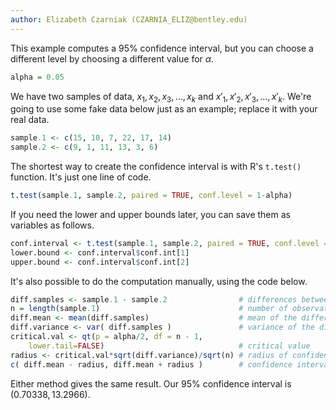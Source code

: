 ```yaml
---
author: Elizabeth Czarniak (CZARNIA_ELIZ@bentley.edu)
---
```


This example computes a 95% confidence interval,
but you can choose a different level by choosing a different value for $\alpha$.

```R
alpha = 0.05
```

We have two samples of data, $x_1, x_2, x_3, \ldots, x_k$ and $x'_1, x'_2, x'_3, \ldots, x'_k$.
We're going to use some fake data below just as an example; replace it with your real data.

```R
sample.1 <- c(15, 10, 7, 22, 17, 14)
sample.2 <- c(9, 1, 11, 13, 3, 6)
```

The shortest way to create the confidence interval is with R's `t.test()` function.
It's just one line of code.

```R
t.test(sample.1, sample.2, paired = TRUE, conf.level = 1-alpha)
```

If you need the lower and upper bounds later, you can save them as variables as follows.

```R
conf.interval <- t.test(sample.1, sample.2, paired = TRUE, conf.level = 1-alpha)
lower.bound <- conf.interval$conf.int[1]
upper.bound <- conf.interval$conf.int[2]
```

It's also possible to do the computation manually, using the code below.

```R
diff.samples <- sample.1 - sample.2                # differences between the samples
n = length(sample.1)                               # number of observations per sample
diff.mean <- mean(diff.samples)                    # mean of the differences
diff.variance <- var( diff.samples )               # variance of the differences
critical.val <- qt(p = alpha/2, df = n - 1,
    lower.tail=FALSE)                              # critical value
radius <- critical.val*sqrt(diff.variance)/sqrt(n) # radius of confidence interval
c( diff.mean - radius, diff.mean + radius )        # confidence interval
```

Either method gives the same result. Our 95% confidence interval is $(0.70338, 13.2966)$.
